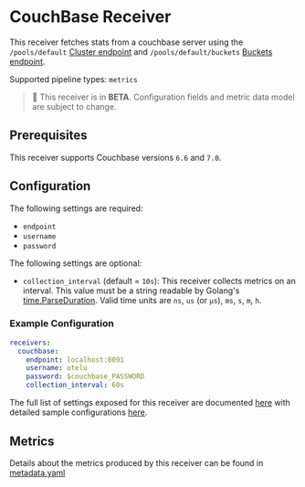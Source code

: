 # CouchBase Receiver

This receiver fetches stats from a couchbase server using the `/pools/default` [Cluster endpoint](https://docs.couchbase.com/server/current/rest-api/rest-cluster-intro.html) and `/pools/default/buckets` [Buckets endpoint](https://docs.couchbase.com/server/current/rest-api/rest-bucket-intro.html).

Supported pipeline types: `metrics`

> :construction: This receiver is in **BETA**. Configuration fields and metric data model are subject to change.

## Prerequisites

This receiver supports Couchbase versions `6.6` and `7.0`.

## Configuration

The following settings are required:
- `endpoint`
- `username`
- `password`

The following settings are optional:
- `collection_interval` (default = `10s`): This receiver collects metrics on an interval. This value must be a string readable by Golang's [time.ParseDuration](https://pkg.go.dev/time#ParseDuration). Valid time units are `ns`, `us` (or `µs`), `ms`, `s`, `m`, `h`.

### Example Configuration

```yaml
receivers:
  couchbase:
    endpoint: localhost:8091
    username: otelu
    password: $couchbase_PASSWORD
    collection_interval: 60s
```

The full list of settings exposed for this receiver are documented [here](./config.go) with detailed sample configurations [here](./testdata/config.yaml).

## Metrics

Details about the metrics produced by this receiver can be found in [metadata.yaml](./metadata.yaml)
